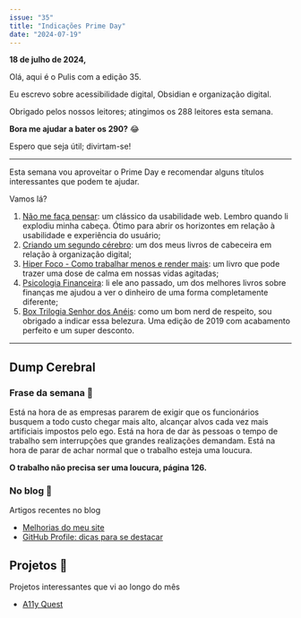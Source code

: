 ```yaml
---
issue: "35"
title: "Indicações Prime Day"
date: "2024-07-19"
---
```


**18 de julho de 2024,**

Olá, aqui é o Pulis com a edição 35.

Eu escrevo sobre acessibilidade digital, Obsidian e organização digital.

Obrigado pelos nossos leitores; atingimos os 288 leitores esta semana.

**Bora me ajudar a bater os 290?** 😂

Espero que seja útil; divirtam-se!

* * *

Esta semana vou aproveitar o Prime Day e recomendar alguns títulos interessantes que podem te ajudar.

Vamos lá?

1. [Não me faça pensar](https://amzn.to/3LsihmX): um clássico da usabilidade web. Lembro quando li explodiu minha cabeça. Ótimo para abrir os horizontes em relação à usabilidade e experiência do usuário;
2. [Criando um segundo cérebro](https://amzn.to/3LuyO9W): um dos meus livros de cabeceira em relação à organização digital;
3. [Hiper Foco - Como trabalhar menos e render mais](https://amzn.to/3zZ6BFq): um livro que pode trazer uma dose de calma em nossas vidas agitadas;
4. [Psicologia Financeira](https://amzn.to/4bR7iOH): li ele ano passado, um dos melhores livros sobre finanças me ajudou a ver o dinheiro de uma forma completamente diferente;
5. [Box Trilogia Senhor dos Anéis](https://amzn.to/3LtOzOd): como um bom nerd de respeito, sou obrigado a indicar essa belezura. Uma edição de 2019 com acabamento perfeito e um super desconto.

* * *

## **Dump Cerebral**

### **Frase da semana 🧠**

Está na hora de as empresas pararem de exigir que os funcionários busquem a todo custo chegar mais alto, alcançar alvos cada vez mais artificiais impostos pelo ego. Está na hora de dar às pessoas o tempo de trabalho sem interrupções que grandes realizações demandam. Está na hora de parar de achar normal que o trabalho esteja uma loucura.

**O trabalho não precisa ser uma loucura, página 126.**

### No blog 📰

Artigos recentes no blog

- [Melhorias do meu site](https://brunopulis.com/melhorias-do-site/)
- [GitHub Profile: dicas para se destacar](https://brunopulis.com/github-profile-dicas-para-se-destacar/)

## Projetos 🧪

Projetos interessantes que vi ao longo do mês

- [A11y Quest](https://www.a11yquest.com/)
